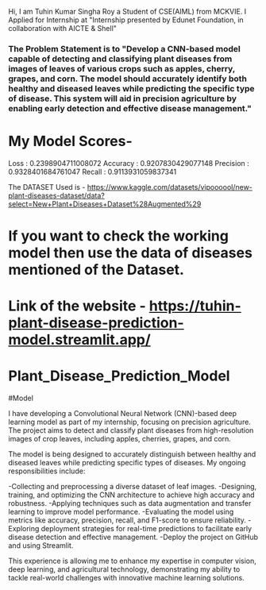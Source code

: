 Hi, I am Tuhin Kumar Singha Roy a Student of CSE(AIML) from MCKVIE. I Applied for Internship at "Internship presented by Edunet Foundation, in collaboration with AICTE & Shell"

### The Problem Statement is to "Develop a CNN-based model capable of detecting and classifying plant diseases from images of leaves of various crops such as apples, cherry, grapes, and corn. The model should accurately identify both healthy and diseased leaves while predicting the specific type of disease. This system will aid in precision agriculture by enabling early detection and effective disease management."

# My Model Scores-
Loss     :  0.2398904711008072
Accuracy :  0.9207830429077148
Precision  :  0.9328401684761047
Recall :  0.9113931059837341

The DATASET Used is - https://www.kaggle.com/datasets/vipoooool/new-plant-diseases-dataset/data?select=New+Plant+Diseases+Dataset%28Augmented%29

# If you want to check the working model then use the data of diseases mentioned of the Dataset. 

# Link of the website - https://tuhin-plant-disease-prediction-model.streamlit.app/

# Plant_Disease_Prediction_Model
#Model 

I have developing a Convolutional Neural Network (CNN)-based deep learning model as part of my internship, focusing on precision agriculture. The project aims to detect and classify plant diseases from high-resolution images of crop leaves, including apples, cherries, grapes, and corn.

The model is being designed to accurately distinguish between healthy and diseased leaves while predicting specific types of diseases. My ongoing responsibilities include:

-Collecting and preprocessing a diverse dataset of leaf images.
-Designing, training, and optimizing the CNN architecture to achieve high accuracy and robustness.
-Applying techniques such as data augmentation and transfer learning to improve model performance.
-Evaluating the model using metrics like accuracy, precision, recall, and F1-score to ensure reliability.
-Exploring deployment strategies for real-time predictions to facilitate early disease detection and effective management.
-Deploy the project on GitHub and using Streamlit.

This experience is allowing me to enhance my expertise in computer vision, deep learning, and agricultural technology, demonstrating my ability to tackle real-world challenges with innovative machine learning solutions.
 
